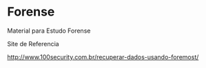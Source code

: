# Forense
Material para Estudo Forense


<b1>Site de Referencia</b1> 


http://www.100security.com.br/recuperar-dados-usando-foremost/

